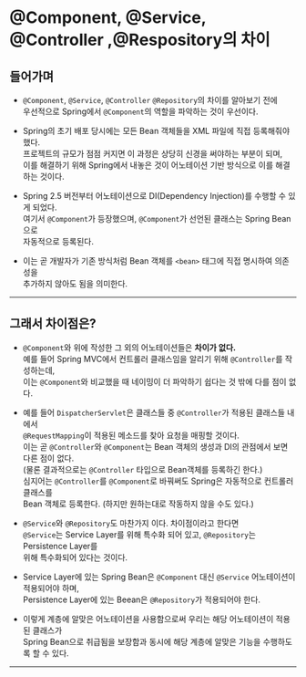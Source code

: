 <h1>@Component, @Service, @Controller ,@Respository의 차이</h1>

<h2>들어가며</h2>

* `@Component`, `@Service`, `@Controller` `@Repository`의 차이를 알아보기 전에   
  우선적으로 Spring에서 `@Component`의 역할을 파악하는 것이 우선이다.

* Spring의 초기 배포 당시에는 모든 Bean 객체들을 XML 파일에 직접 등록해줘야 했다.   
  프로젝트의 규모가 점점 커지면 이 과정은 상당히 신경을 써야하는 부분이 되며,   
  이를 해결하기 위해 Spring에서 내놓은 것이 어노테이션 기반 방식으로 이를 해결하는 것이다.

* Spring 2.5 버전부터 어노테이션으로 DI(Dependency Injection)를 수행할 수 있게 되었다.   
  여기서 `@Component`가 등장했으며, `@Component`가 선언된 클래스는 Spring Bean으로   
  자동적으로 등록된다.

* 이는 곧 개발자가 기존 방식처럼 Bean 객체를 `<bean>` 태그에 직접 명시하여 의존성을   
  추가하지 않아도 됨을 의미한다.
<hr/>

<h2>그래서 차이점은?</h2>

* `@Component`와 위에 작성한 그 외의 어노테이션들은 __차이가 없다.__   
  예를 들어 Spring MVC에서 컨트롤러 클래스임을 알리기 위해 `@Controller`를 작성하는데,   
  이는 `@Component`와 비교했을 때 네이밍이 더 파악하기 쉽다는 것 밖에 다를 점이 없다.

* 예를 들어 `DispatcherServlet`은 클래스들 중 `@Controller`가 적용된 클래스들 내에서   
  `@RequestMapping`이 적용된 메소드를 찾아 요청을 매핑할 것이다.   
  이는 곧 `@Controller`와 `@Component`는 Bean 객체의 생성과 DI의 관점에서 보면 다른 점이 없다.   
  (물론 결과적으로는 `@Controller` 타입으로 Bean객체를 등록하긴 한다.)   
  심지어는 `@Controller`를 `@Component`로 바꿔써도 Spring은 자동적으로 컨트롤러 클래스를   
  Bean 객체로 등록한다. (하지만 원하는대로 작동하지 않을 수도 있다.)

* `@Service`와 `@Repository`도 마찬가지 이다. 차이점이라고 한다면   
  `@Service`는 Service Layer를 위해 특수화 되어 있고, `@Repository`는 Persistence Layer를   
  위해 특수화되어 있다는 것이다.

* Service Layer에 있는 Spring Bean은 `@Component`  대신 `@Service` 어노테이션이 적용되어야 하며,   
  Persistence Layer에 있는 Beean은 `@Repository`가 적용되어야 한다.

* 이렇게 계층에 알맞은 어노테이션을 사용함으로써 우리는 해당 어노테이션이 적용된 클래스가   
  Spring Bean으로 취급됨을 보장함과 동시에 해당 계층에 알맞은 기능을 수행하도록 할 수 있다.
<hr/>